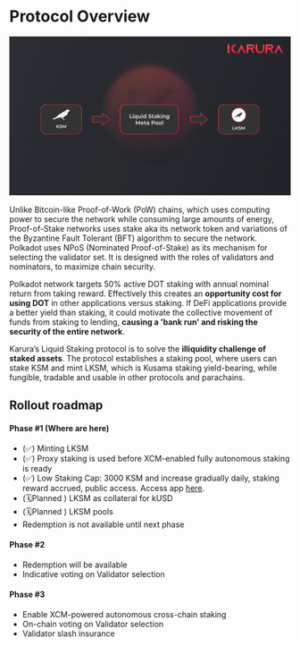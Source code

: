 # Protocol Overview

![](../../../.gitbook/assets/screen-shot-2021-08-24-at-2.37.15-pm.png)

Unlike Bitcoin-like Proof-of-Work \(PoW\) chains, which uses computing power to secure the network while consuming large amounts of energy, Proof-of-Stake networks uses stake aka its network token and variations of the Byzantine Fault Tolerant \(BFT\) algorithm to secure the network. Polkadot uses NPoS \(Nominated Proof-of-Stake\) as its mechanism for selecting the validator set. It is designed with the roles of validators and nominators, to maximize chain security.

Polkadot network targets 50% active DOT staking with annual nominal return from taking reward. Effectively this creates an **opportunity cost for using DOT** in other applications versus staking. If DeFi applications provide a better yield than staking, it could motivate the collective movement of funds from staking to lending, **causing a 'bank run' and risking the security of the entire network**.

Karura’s Liquid Staking protocol is to solve the **illiquidity challenge of staked assets**. The protocol establishes a staking pool, where users can stake KSM and mint LKSM, which is Kusama staking yield-bearing, while fungible, tradable and usable in other protocols and parachains.

## Rollout roadmap

#### Phase \#1 \(Where are here\)

* \(✅\) Minting LKSM
* \(✅\) Proxy staking is used before XCM-enabled fully autonomous staking is ready
* \(✅\) Low Staking Cap: 3000 KSM and increase gradually daily, staking reward accrued, public access. Access app [here](https://apps.karura.network/homa).
* \(🗓️Planned \) LKSM as collateral for kUSD
* \(🗓️Planned \) LKSM pools
* Redemption is not available until next phase

#### Phase \#2

* Redemption will be available
* Indicative voting on Validator selection

#### Phase \#3

* Enable XCM-powered autonomous cross-chain staking
* On-chain voting on Validator selection
* Validator slash insurance

